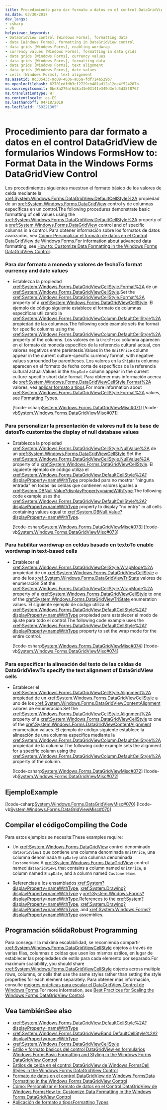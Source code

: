 ```yaml
---
title: Procedimiento para dar formato a datos en el control DataGridView de formularios Windows Forms
ms.date: 03/30/2017
dev_langs:
- csharp
- vb
helpviewer_keywords:
- DataGridView control [Windows Forms], formatting data
- data [Windows Forms], formatting in DataGridView control
- data grids [Windows Forms], enabling wordwrap
- currency values [Windows Forms], formatting in data grids
- data grids [Windows Forms], currency values
- data grids [Windows Forms], formatting data
- data grids [Windows Forms], text alignment
- data grids [Windows Forms], date values
- cells [Windows Forms], text alignment
ms.assetid: 8c33543c-9c08-4636-a65a-fdf714a529b7
ms.openlocfilehash: 62701edfdb3cf2729cb401ad12a12ee4f524287b
ms.sourcegitcommit: 0be8a279af6d8a43e03141e349d3efd5d35f8767
ms.translationtype: HT
ms.contentlocale: es-ES
ms.lasthandoff: 04/18/2019
ms.locfileid: "59221305"
---
```

# <a name="how-to-format-data-in-the-windows-forms-datagridview-control"></a><span data-ttu-id="5dfb2-102">Procedimiento para dar formato a datos en el control DataGridView de formularios Windows Forms</span><span class="sxs-lookup"><span data-stu-id="5dfb2-102">How to: Format Data in the Windows Forms DataGridView Control</span></span>
<span data-ttu-id="5dfb2-103">Los procedimientos siguientes muestran el formato básico de los valores de celda mediante la <xref:System.Windows.Forms.DataGridView.DefaultCellStyle%2A> propiedad de un <xref:System.Windows.Forms.DataGridView> control y de columnas específicas en un control.</span><span class="sxs-lookup"><span data-stu-id="5dfb2-103">The following procedures demonstrate basic formatting of cell values using the <xref:System.Windows.Forms.DataGridView.DefaultCellStyle%2A> property of a <xref:System.Windows.Forms.DataGridView> control and of specific columns in a control.</span></span> <span data-ttu-id="5dfb2-104">Para obtener información sobre los formatos de datos avanzados, vea [Cómo: Personalizar el formato de datos en el Control DataGridView de Windows Forms](how-to-customize-data-formatting-in-the-windows-forms-datagridview-control.md).</span><span class="sxs-lookup"><span data-stu-id="5dfb2-104">For information about advanced data formatting, see [How to: Customize Data Formatting in the Windows Forms DataGridView Control](how-to-customize-data-formatting-in-the-windows-forms-datagridview-control.md).</span></span>  
  
### <a name="to-format-currency-and-date-values"></a><span data-ttu-id="5dfb2-105">Para dar formato a moneda y valores de fecha</span><span class="sxs-lookup"><span data-stu-id="5dfb2-105">To format currency and date values</span></span>  
  
-   <span data-ttu-id="5dfb2-106">Establezca la propiedad <xref:System.Windows.Forms.DataGridViewCellStyle.Format%2A> de un <xref:System.Windows.Forms.DataGridViewCellStyle>.</span><span class="sxs-lookup"><span data-stu-id="5dfb2-106">Set the <xref:System.Windows.Forms.DataGridViewCellStyle.Format%2A> property of a <xref:System.Windows.Forms.DataGridViewCellStyle>.</span></span> <span data-ttu-id="5dfb2-107">El ejemplo de código siguiente establece el formato de columnas específicas utilizando la <xref:System.Windows.Forms.DataGridViewColumn.DefaultCellStyle%2A> propiedad de las columnas.</span><span class="sxs-lookup"><span data-stu-id="5dfb2-107">The following code example sets the format for specific columns using the <xref:System.Windows.Forms.DataGridViewColumn.DefaultCellStyle%2A> property of the columns.</span></span> <span data-ttu-id="5dfb2-108">Los valores en la `UnitPrice` columna aparecen en el formato de moneda específico de la referencia cultural actual, con valores negativos entre paréntesis.</span><span class="sxs-lookup"><span data-stu-id="5dfb2-108">Values in the `UnitPrice` column appear in the current culture-specific currency format, with negative values surrounded by parentheses.</span></span> <span data-ttu-id="5dfb2-109">Los valores en la `ShipDate` columna aparecen en el formato de fecha corta de específicos de la referencia cultural actual.</span><span class="sxs-lookup"><span data-stu-id="5dfb2-109">Values in the `ShipDate` column appear in the current culture-specific short date format.</span></span> <span data-ttu-id="5dfb2-110">Para obtener más información acerca de <xref:System.Windows.Forms.DataGridViewCellStyle.Format%2A> valores, vea [aplicar formato a tipos](../../../standard/base-types/formatting-types.md).</span><span class="sxs-lookup"><span data-stu-id="5dfb2-110">For more information about <xref:System.Windows.Forms.DataGridViewCellStyle.Format%2A> values, see [Formatting Types](../../../standard/base-types/formatting-types.md).</span></span>  
  
     [!code-csharp[System.Windows.Forms.DataGridViewMisc#071](~/samples/snippets/csharp/VS_Snippets_Winforms/System.Windows.Forms.DataGridViewMisc/CS/datagridviewmisc.cs#071)]
     [!code-vb[System.Windows.Forms.DataGridViewMisc#071](~/samples/snippets/visualbasic/VS_Snippets_Winforms/System.Windows.Forms.DataGridViewMisc/VB/datagridviewmisc.vb#071)]  
  
### <a name="to-customize-the-display-of-null-database-values"></a><span data-ttu-id="5dfb2-111">Para personalizar la presentación de valores null de la base de datos</span><span class="sxs-lookup"><span data-stu-id="5dfb2-111">To customize the display of null database values</span></span>  
  
-   <span data-ttu-id="5dfb2-112">Establezca la propiedad <xref:System.Windows.Forms.DataGridViewCellStyle.NullValue%2A> de un <xref:System.Windows.Forms.DataGridViewCellStyle>.</span><span class="sxs-lookup"><span data-stu-id="5dfb2-112">Set the <xref:System.Windows.Forms.DataGridViewCellStyle.NullValue%2A> property of a <xref:System.Windows.Forms.DataGridViewCellStyle>.</span></span> <span data-ttu-id="5dfb2-113">El siguiente ejemplo de código utiliza el <xref:System.Windows.Forms.DataGridView.DefaultCellStyle%2A?displayProperty=nameWithType> propiedad para no mostrar "ninguna entrada" en todas las celdas que contienen valores iguales a <xref:System.DBNull.Value?displayProperty=nameWithType>.</span><span class="sxs-lookup"><span data-stu-id="5dfb2-113">The following code example uses the <xref:System.Windows.Forms.DataGridView.DefaultCellStyle%2A?displayProperty=nameWithType> property to display "no entry" in all cells containing values equal to <xref:System.DBNull.Value?displayProperty=nameWithType>.</span></span>  
  
     [!code-csharp[System.Windows.Forms.DataGridViewMisc#073](~/samples/snippets/csharp/VS_Snippets_Winforms/System.Windows.Forms.DataGridViewMisc/CS/datagridviewmisc.cs#073)]
     [!code-vb[System.Windows.Forms.DataGridViewMisc#073](~/samples/snippets/visualbasic/VS_Snippets_Winforms/System.Windows.Forms.DataGridViewMisc/VB/datagridviewmisc.vb#073)]  
  
### <a name="to-enable-wordwrap-in-text-based-cells"></a><span data-ttu-id="5dfb2-114">Para habilitar wordwrap en celdas basado en texto</span><span class="sxs-lookup"><span data-stu-id="5dfb2-114">To enable wordwrap in text-based cells</span></span>  
  
-   <span data-ttu-id="5dfb2-115">Establecer el <xref:System.Windows.Forms.DataGridViewCellStyle.WrapMode%2A> propiedad de un <xref:System.Windows.Forms.DataGridViewCellStyle> a uno de los <xref:System.Windows.Forms.DataGridViewTriState> valores de enumeración.</span><span class="sxs-lookup"><span data-stu-id="5dfb2-115">Set the <xref:System.Windows.Forms.DataGridViewCellStyle.WrapMode%2A> property of a <xref:System.Windows.Forms.DataGridViewCellStyle> to one of the <xref:System.Windows.Forms.DataGridViewTriState> enumeration values.</span></span> <span data-ttu-id="5dfb2-116">El siguiente ejemplo de código utiliza el <xref:System.Windows.Forms.DataGridView.DefaultCellStyle%2A?displayProperty=nameWithType> propiedad para establecer el modo de ajuste para todo el control.</span><span class="sxs-lookup"><span data-stu-id="5dfb2-116">The following code example uses the <xref:System.Windows.Forms.DataGridView.DefaultCellStyle%2A?displayProperty=nameWithType> property to set the wrap mode for the entire control.</span></span>  
  
     [!code-csharp[System.Windows.Forms.DataGridViewMisc#074](~/samples/snippets/csharp/VS_Snippets_Winforms/System.Windows.Forms.DataGridViewMisc/CS/datagridviewmisc.cs#074)]
     [!code-vb[System.Windows.Forms.DataGridViewMisc#074](~/samples/snippets/visualbasic/VS_Snippets_Winforms/System.Windows.Forms.DataGridViewMisc/VB/datagridviewmisc.vb#074)]  
  
### <a name="to-specify-the-text-alignment-of-datagridview-cells"></a><span data-ttu-id="5dfb2-117">Para especificar la alineación del texto de las celdas de DataGridView</span><span class="sxs-lookup"><span data-stu-id="5dfb2-117">To specify the text alignment of DataGridView cells</span></span>  
  
-   <span data-ttu-id="5dfb2-118">Establecer el <xref:System.Windows.Forms.DataGridViewCellStyle.Alignment%2A> propiedad de un <xref:System.Windows.Forms.DataGridViewCellStyle> a uno de los <xref:System.Windows.Forms.DataGridViewContentAlignment> valores de enumeración.</span><span class="sxs-lookup"><span data-stu-id="5dfb2-118">Set the <xref:System.Windows.Forms.DataGridViewCellStyle.Alignment%2A> property of a <xref:System.Windows.Forms.DataGridViewCellStyle> to one of the <xref:System.Windows.Forms.DataGridViewContentAlignment> enumeration values.</span></span> <span data-ttu-id="5dfb2-119">El ejemplo de código siguiente establece la alineación de una columna específica mediante la <xref:System.Windows.Forms.DataGridViewColumn.DefaultCellStyle%2A> propiedad de la columna.</span><span class="sxs-lookup"><span data-stu-id="5dfb2-119">The following code example sets the alignment for a specific column using the <xref:System.Windows.Forms.DataGridViewColumn.DefaultCellStyle%2A> property of the column.</span></span>  
  
     [!code-csharp[System.Windows.Forms.DataGridViewMisc#072](~/samples/snippets/csharp/VS_Snippets_Winforms/System.Windows.Forms.DataGridViewMisc/CS/datagridviewmisc.cs#072)]
     [!code-vb[System.Windows.Forms.DataGridViewMisc#072](~/samples/snippets/visualbasic/VS_Snippets_Winforms/System.Windows.Forms.DataGridViewMisc/VB/datagridviewmisc.vb#072)]  
  
## <a name="example"></a><span data-ttu-id="5dfb2-120">Ejemplo</span><span class="sxs-lookup"><span data-stu-id="5dfb2-120">Example</span></span>  
 [!code-csharp[System.Windows.Forms.DataGridViewMisc#070](~/samples/snippets/csharp/VS_Snippets_Winforms/System.Windows.Forms.DataGridViewMisc/CS/datagridviewmisc.cs#070)]
 [!code-vb[System.Windows.Forms.DataGridViewMisc#070](~/samples/snippets/visualbasic/VS_Snippets_Winforms/System.Windows.Forms.DataGridViewMisc/VB/datagridviewmisc.vb#070)]  
  
## <a name="compiling-the-code"></a><span data-ttu-id="5dfb2-121">Compilar el código</span><span class="sxs-lookup"><span data-stu-id="5dfb2-121">Compiling the Code</span></span>  
 <span data-ttu-id="5dfb2-122">Para estos ejemplos se necesita:</span><span class="sxs-lookup"><span data-stu-id="5dfb2-122">These examples require:</span></span>  
  
-   <span data-ttu-id="5dfb2-123">Un <xref:System.Windows.Forms.DataGridView> control denominado `dataGridView1` que contiene una columna denominada `UnitPrice`, una columna denominada `ShipDate`y una columna denominada `CustomerName`.</span><span class="sxs-lookup"><span data-stu-id="5dfb2-123">A <xref:System.Windows.Forms.DataGridView> control named `dataGridView1` that contains a column named `UnitPrice`, a column named `ShipDate`, and a column named `CustomerName`.</span></span>  
  
-   <span data-ttu-id="5dfb2-124">Referencias a los ensamblados <xref:System?displayProperty=nameWithType>, <xref:System.Drawing?displayProperty=nameWithType> y <xref:System.Windows.Forms?displayProperty=nameWithType>.</span><span class="sxs-lookup"><span data-stu-id="5dfb2-124">References to the <xref:System?displayProperty=nameWithType>, <xref:System.Drawing?displayProperty=nameWithType>, and <xref:System.Windows.Forms?displayProperty=nameWithType> assemblies.</span></span>  
  
## <a name="robust-programming"></a><span data-ttu-id="5dfb2-125">Programación sólida</span><span class="sxs-lookup"><span data-stu-id="5dfb2-125">Robust Programming</span></span>  
 <span data-ttu-id="5dfb2-126">Para conseguir la máxima escalabilidad, se recomienda compartir <xref:System.Windows.Forms.DataGridViewCellStyle> objetos a través de varias filas, columnas o celdas que usen los mismos estilos, en lugar de establecer las propiedades de estilo para cada elemento por separado.</span><span class="sxs-lookup"><span data-stu-id="5dfb2-126">For maximum scalability, you should share <xref:System.Windows.Forms.DataGridViewCellStyle> objects across multiple rows, columns, or cells that use the same styles rather than setting the style properties for each element separately.</span></span> <span data-ttu-id="5dfb2-127">Para obtener más información, consulte [mejores prácticas para escalar el DataGridView Control de Windows Forms](best-practices-for-scaling-the-windows-forms-datagridview-control.md).</span><span class="sxs-lookup"><span data-stu-id="5dfb2-127">For more information, see [Best Practices for Scaling the Windows Forms DataGridView Control](best-practices-for-scaling-the-windows-forms-datagridview-control.md).</span></span>  
  
## <a name="see-also"></a><span data-ttu-id="5dfb2-128">Vea también</span><span class="sxs-lookup"><span data-stu-id="5dfb2-128">See also</span></span>

- <xref:System.Windows.Forms.DataGridView.DefaultCellStyle%2A?displayProperty=nameWithType>
- <xref:System.Windows.Forms.DataGridViewBand.DefaultCellStyle%2A?displayProperty=nameWithType>
- <xref:System.Windows.Forms.DataGridViewCellStyle>
- [<span data-ttu-id="5dfb2-129">Estilo y formato básicos del control DataGridView en formularios Windows Forms</span><span class="sxs-lookup"><span data-stu-id="5dfb2-129">Basic Formatting and Styling in the Windows Forms DataGridView Control</span></span>](basic-formatting-and-styling-in-the-windows-forms-datagridview-control.md)
- [<span data-ttu-id="5dfb2-130">Estilos de celda en el control DataGridView de Windows Forms</span><span class="sxs-lookup"><span data-stu-id="5dfb2-130">Cell Styles in the Windows Forms DataGridView Control</span></span>](cell-styles-in-the-windows-forms-datagridview-control.md)
- [<span data-ttu-id="5dfb2-131">Formato de datos en el control DataGridView de Windows Forms</span><span class="sxs-lookup"><span data-stu-id="5dfb2-131">Data Formatting in the Windows Forms DataGridView Control</span></span>](data-formatting-in-the-windows-forms-datagridview-control.md)
- [<span data-ttu-id="5dfb2-132">Cómo: Personalizar el formato de datos en el Control DataGridView de Windows Forms</span><span class="sxs-lookup"><span data-stu-id="5dfb2-132">How to: Customize Data Formatting in the Windows Forms DataGridView Control</span></span>](how-to-customize-data-formatting-in-the-windows-forms-datagridview-control.md)
- [<span data-ttu-id="5dfb2-133">Aplicación de formato a tipos</span><span class="sxs-lookup"><span data-stu-id="5dfb2-133">Formatting Types</span></span>](../../../standard/base-types/formatting-types.md)
